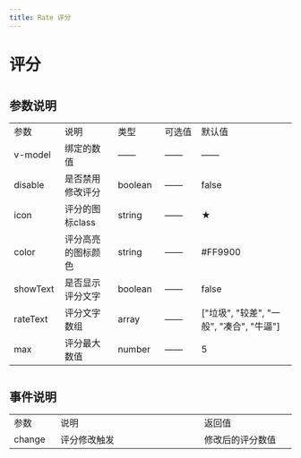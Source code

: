 ```yaml
---
title: Rate 评分
---
```


# 评分 

<ClientOnly>
  <rate-demo></rate-demo>
</ClientOnly>

#
<h2>参数说明</h2> 
<table width="100%">
    <tr>
        <td width="80">
                参数
        </td>
        <td width="150">
                说明
        </td>
        <td width="80">
                类型
        </td>
        <td width="80">
                可选值
        </td>
        <td width="300">
                默认值
        </td>
    </tr>
    <tr>
        <td>
                v-model
        </td>
        <td>
                绑定的数值
        </td>
        <td>
                ——
        </td>
        <td>
                ——
        </td>
        <td>
               ——
        </td>
    </tr>
    <tr>
        <td>
                disable
        </td>
        <td>
                是否禁用修改评分
        </td>
        <td>
                boolean
        </td>
        <td>
                ——
        </td>
        <td>
               false
        </td>
    </tr>
    <tr>
        <td>
                icon
        </td>
        <td>
                评分的图标class
        </td>
        <td>
                string
        </td>
        <td>
                ——
        </td>
        <td>
                ★
        </td>
    </tr>
    <tr>
        <td>
                color
        </td>
        <td>
                评分高亮的图标颜色
        </td>
        <td>
                string
        </td>
        <td>
                ——
        </td>
        <td>
                #FF9900
        </td>
    </tr>
    <tr>
        <td>
                showText
        </td>
        <td>
                是否显示评分文字
        </td>
        <td>
                boolean
        </td>
        <td>
                ——
        </td>
        <td>
                false
        </td>
    </tr>
    <tr>
        <td>
                rateText
        </td>
        <td>
                评分文字数组
        </td>
        <td>
                array
        </td>
        <td>
                ——
        </td>
        <td>
                ["垃圾", "较差", "一般", "凑合", "牛逼"]
        </td>
    </tr>
    <tr>
        <td>
                max
        </td>
        <td>
                评分最大数值
        </td>
        <td>
                number
        </td>
        <td>
                ——
        </td>
        <td>
                5
        </td>
    </tr>

</table>



#

<h2>事件说明</h2> 
<table width="100%">
    <tr>
        <td  width="80">
                参数
        </td>
        <td width="500">
                说明
        </td>
        <td width="300">
                返回值
        </td>
    </tr>
    <tr>
        <td >
                change
        </td>
        <td >
                评分修改触发
        </td>
        <td >
                修改后的评分数值
        </td>
    </tr>
  
    
</table>